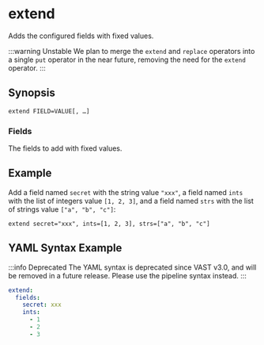 # extend

Adds the configured fields with fixed values.

:::warning Unstable
We plan to merge the `extend` and `replace` operators into a single `put`
operator in the near future, removing the need for the `extend` operator.
:::

## Synopsis

```
extend FIELD=VALUE[, …]
```

### Fields

The fields to add with fixed values.

## Example

Add a field named `secret` with the string value `"xxx"`, a field named `ints`
with the list of integers value `[1, 2, 3]`, and a field named `strs` with the
list of strings value `["a", "b", "c"]`:

```
extend secret="xxx", ints=[1, 2, 3], strs=["a", "b", "c"]
```

## YAML Syntax Example

:::info Deprecated
The YAML syntax is deprecated since VAST v3.0, and will be removed in a future
release. Please use the pipeline syntax instead.
:::

```yaml
extend:
  fields:
    secret: xxx
    ints:
      - 1
      - 2
      - 3
```
